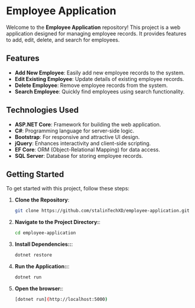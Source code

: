 # Employee Application

Welcome to the **Employee Application** repository! This project is a web application designed for managing employee records. It provides features to add, edit, delete, and search for employees.

## Features

- **Add New Employee**: Easily add new employee records to the system.
- **Edit Existing Employee**: Update details of existing employee records.
- **Delete Employee**: Remove employee records from the system.
- **Search Employee**: Quickly find employees using search functionality.

## Technologies Used

- **ASP.NET Core**: Framework for building the web application.
- **C#**: Programming language for server-side logic.
- **Bootstrap**: For responsive and attractive UI design.
- **jQuery**: Enhances interactivity and client-side scripting.
- **EF Core**: ORM (Object-Relational Mapping) for data access.
- **SQL Server**: Database for storing employee records.

## Getting Started

To get started with this project, follow these steps:

1. **Clone the Repository**:
   ```bash
   git clone https://github.com/stalinTechXD/employee-application.git

2. **Navigate to the Project Directory:**:
   ```bash
   cd employee-application
   
3. **Install Dependencies::**:
   ```bash
   dotnet restore

4. **Run the Application::**:
   ```bash
   dotnet run

5. **Open the browser:**:
   ```bash
   [dotnet run](http://localhost:5000)
